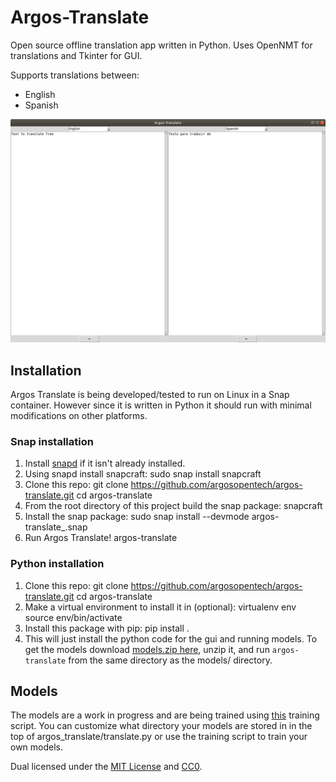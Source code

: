 # Argos-Translate

Open source offline translation app written in Python. Uses OpenNMT for translations and Tkinter for GUI.

Supports translations between:
- English
- Spanish

![Screenshot](/img/Screenshot.png)

## Installation
Argos Translate is being developed/tested to run on Linux in a Snap container. However since it is written in Python it should run with minimal modifications on other platforms.

### Snap installation
1. Install [snapd](https://snapcraft.io/docs/installing-snapd) if it isn't already installed.
2. Using snapd install snapcraft:
    sudo snap install snapcraft
3. Clone this repo:
    git clone https://github.com/argosopentech/argos-translate.git
    cd argos-translate
4. From the root directory of this project build the snap package:
    snapcraft
5. Install the snap package:
    sudo snap install --devmode argos-translate_<version information>.snap
6. Run Argos Translate!
    argos-translate

### Python installation
1. Clone this repo:
    git clone https://github.com/argosopentech/argos-translate.git
    cd argos-translate
2. Make a virtual environment to install it in (optional):
    virtualenv env
    source env/bin/activate
3. Install this package with pip:
    pip install .
4. This will just install the python code for the gui and running models. To get the models download [models.zip here](https://drive.google.com/drive/folders/11wxM3Ze7NCgOk_tdtRjwet10DmtvFu3i), unzip it, and run `argos-translate` from the same directory as the models/ directory. 

## Models
The models are a work in progress and are being trained using [this](https://github.com/argosopentech/onmt-models) training script. You can customize what directory your models are stored in in the top of argos_translate/translate.py or use the training script to train your own models.

Dual licensed under the [MIT License](https://github.com/argosopentech/argos-translate/blob/master/LICENSE) and [CC0](https://creativecommons.org/share-your-work/public-domain/cc0/).
